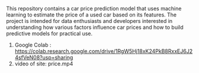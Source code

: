This repository contains a car price prediction model that uses machine learning to estimate the price of a used car based on its features. The project is intended for data enthusiasts and developers interested in understanding how various factors influence car prices and how to build predictive models for practical use.
1) Google Colab : https://colab.research.google.com/drive/1RgW5Hj18xK24PkB8RxxEJ6J24sfVeN08?usp=sharing
2) video of site: price.mp4
